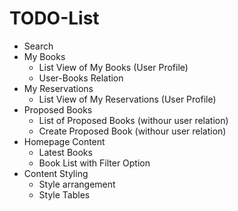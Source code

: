 # TODO-List

* Search
* My Books
    * List View of My Books (User Profile)
    * User-Books Relation
* My Reservations
    * List View of My Reservations (User Profile)
* Proposed Books
    * List of Proposed Books (withour user relation)
    * Create Proposed Book (withour user relation)
* Homepage Content
    * Latest Books
    * Book List with Filter Option
* Content Styling
    * Style arrangement
    * Style Tables